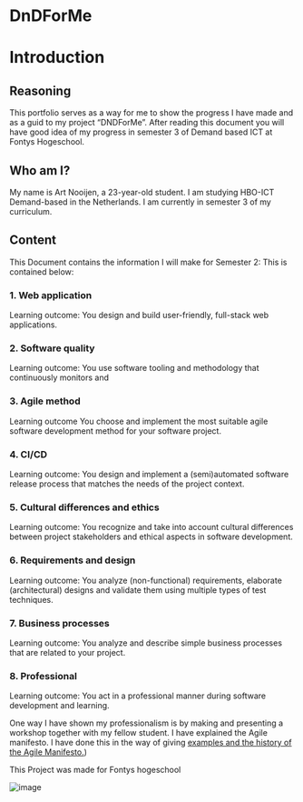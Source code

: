 # DnDForMe

# Introduction 

## Reasoning 
This portfolio serves as a way for me to show the progress I have made and as a guid to my project “DNDForMe”. After reading this document you will have good idea of my progress in semester 3 of Demand based ICT at Fontys Hogeschool. 


## Who am I? 
My name is Art Nooijen, a 23-year-old student. I am studying HBO-ICT Demand-based in the Netherlands. I am currently in semester 3 of my curriculum.    

## Content

This Document contains the information I will make for Semester 2: 
This is contained below: 

### 1. Web application
Learning outcome: You design and build user-friendly, full-stack web applications. 

### 2. Software quality
Learning outcome: You use software tooling and methodology that continuously monitors and 

### 3. Agile method
Learning outcome You choose and implement the most suitable agile software development method for your software project.

### 4. CI/CD
Learning outcome: You design and implement a (semi)automated software release process that matches the needs of the project context. 

### 5. Cultural differences and ethics
Learning outcome: You recognize and take into account cultural differences between project stakeholders and ethical aspects in software development.

### 6. Requirements and design
Learning outcome: You analyze (non-functional) requirements, elaborate (architectural) designs and validate them using multiple types of test techniques.

### 7. Business processes
Learning outcome: You analyze and describe simple business processes that are related to your project. 

### 8. Professional
Learning outcome: You act in a professional manner during software development and learning. 

One way I have shown my professionalism is by making and presenting a workshop together with my fellow student. I have explained the Agile manifesto. I have done this in the way of giving [examples and the history of the Agile Manifesto.](https://github.com/Artnooijen/DnDForMe/blob/main/Documentation/Agile-Scrum%20workshop-%20Art%20Nooijen.pdf))


This Project was made for Fontys hogeschool

![image](https://user-images.githubusercontent.com/67277022/196338324-e5145648-1fe8-4483-9232-d8130fa7f092.png)



